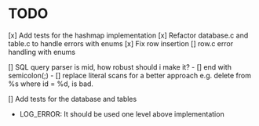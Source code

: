 # TODO
    
[x] Add tests for the hashmap implementation
[x] Refactor database.c and table.c to handle errors with enums
[x] Fix row insertion
[] row.c error handling with enums

[] SQL query parser is mid, how robust should i make it?
    - [] end with semicolon(;)
    - [] replace literal scans for a better approach
        e.g. delete from %s where id = %d, is bad.


[] Add tests for the database and tables

- LOG_ERROR: It should be used one level above implementation
